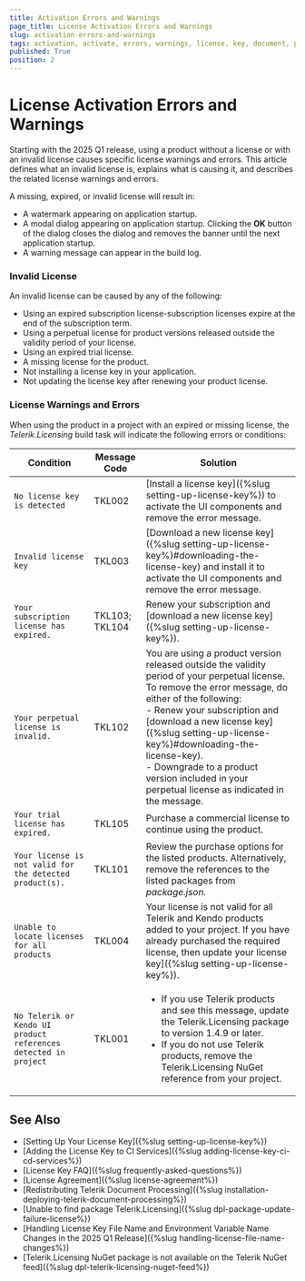 ```yaml
---
title: Activation Errors and Warnings
page_title: License Activation Errors and Warnings
slug: activation-errors-and-warnings
tags: activation, activate, errors, warnings, license, key, document, processing, libraries
published: True
position: 2
---
```


# License Activation Errors and Warnings
Starting with the 2025 Q1 release, using a product without a license or with an invalid license causes specific license warnings and errors. This article defines what an invalid license is, explains what is causing it, and describes the related license warnings and errors.

A missing, expired, or invalid license will result in:
- A watermark appearing on application startup.
- A modal dialog appearing on application startup. Clicking the **OK** button of the dialog closes the dialog and removes the banner until the next application startup.
- A warning message can appear in the build log.

### Invalid License
An invalid license can be caused by any of the following:

- Using an expired subscription license-subscription licenses expire at the end of the subscription term.
- Using a perpetual license for product versions released outside the validity period of your license.
- Using an expired trial license.
- A missing license for the product.
- Not installing a license key in your application.
- Not updating the license key after renewing your product license.

### License Warnings and Errors
When using the product in a project with an expired or missing license, the _Telerik.Licensing_ build task will indicate the following errors or conditions:

|**Condition**|**Message Code**|**Solution**|
|----|----|----|
|`No license key is detected`|TKL002|[Install a license key]({%slug setting-up-license-key%}) to activate the UI components and remove the error message.|
|`Invalid license key`|TKL003|[Download a new license key]({%slug setting-up-license-key%}#downloading-the-license-key) and install it to activate the UI components and remove the error message.|
|`Your subscription license has expired.`|TKL103; TKL104|Renew your subscription and [download a new license key]({%slug setting-up-license-key%}).|
|`Your perpetual license is invalid.`|TKL102|You are using a product version released outside the validity period of your perpetual license. To remove the error message, do either of the following: <br> - Renew your subscription and [download a new license key]({%slug setting-up-license-key%}#downloading-the-license-key). <br> - Downgrade to a product version included in your perpetual license as indicated in the message.|
|`Your trial license has expired.`|TKL105|Purchase a commercial license to continue using the product.|
|`Your license is not valid for the detected product(s).`|TKL101|Review the purchase options for the listed products. Alternatively, remove the references to the listed packages from _package.json._|
|`Unable to locate licenses for all products`|TKL004|Your license is not valid for all Telerik and Kendo products added to your project. If you have already purchased the required license, then update your license key]({%slug setting-up-license-key%}).|
|`No Telerik or Kendo UI product references detected in project`|TKL001|<ul><li>If you use Telerik products and see this message, update the Telerik.Licensing package to version 1.4.9 or later.</li><li>If you do not use Telerik products, remove the Telerik.Licensing NuGet reference from your project.</li></ul>|

## See Also

* [Setting Up Your License Key]({%slug setting-up-license-key%})
* [Adding the License Key to CI Services]({%slug adding-license-key-ci-cd-services%})
* [License Key FAQ]({%slug frequently-asked-questions%})
* [License Agreement]({%slug license-agreement%})
* [Redistributing Telerik Document Processing]({%slug installation-deploying-telerik-document-processing%})
* [Unable to find package Telerik.Licensing]({%slug dpl-package-update-failure-license%})
* [Handling License Key File Name and Environment Variable Name Changes in the 2025 Q1 Release]({%slug handling-license-file-name-changes%})
* [Telerik.Licensing NuGet package is not available on the Telerik NuGet feed]({%slug dpl-telerik-licensing-nuget-feed%})

